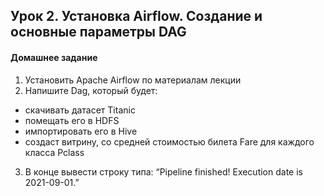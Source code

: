## Урок 2. Установка Airflow. Создание и основные параметры DAG
#### Домашнее задание
1. Установить Apache Airflow по материалам лекции
2. Напишите Dag, который будет:
  * скачивать датасет Titanic
  * помещать его в HDFS
  * импортировать его в Hive
  * создаст витрину, со средней стоимостью билета Fare для каждого класса Pclass
3. В конце вывести строку типа: “Pipeline finished! Execution date is 2021-09-01.”
